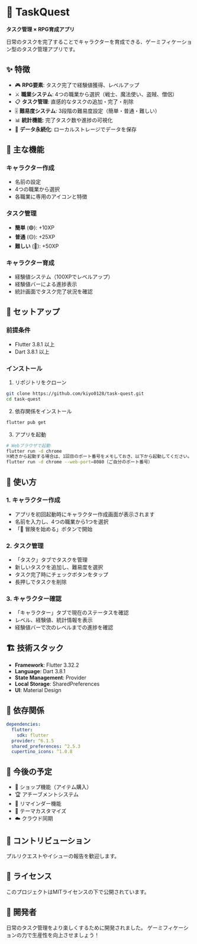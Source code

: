 # 🎯 TaskQuest

**タスク管理 × RPG育成アプリ**

日常のタスクを完了することでキャラクターを育成できる、ゲーミフィケーション型のタスク管理アプリです。

## ✨ 特徴

- 🎮 **RPG要素**: タスク完了で経験値獲得、レベルアップ
- ⚔️ **職業システム**: 4つの職業から選択（戦士、魔法使い、盗賊、僧侶）
- 📋 **タスク管理**: 直感的なタスクの追加・完了・削除
- 🎚️ **難易度システム**: 3段階の難易度設定（簡単・普通・難しい）
- 📊 **統計機能**: 完了タスク数や進捗の可視化
- 💾 **データ永続化**: ローカルストレージでデータを保存

## 🎯 主な機能

### キャラクター作成
- 名前の設定
- 4つの職業から選択
- 各職業に専用のアイコンと特徴

### タスク管理
- **簡単** (🟢): +10XP
- **普通** (🟡): +25XP  
- **難しい** (🔴): +50XP

### キャラクター育成
- 経験値システム（100XPでレベルアップ）
- 経験値バーによる進捗表示
- 統計画面でタスク完了状況を確認

## 🚀 セットアップ

### 前提条件
- Flutter 3.8.1 以上
- Dart 3.8.1 以上

### インストール

1. リポジトリをクローン
```bash
git clone https://github.com/kiyo0128/task-quest.git
cd task-quest
```

2. 依存関係をインストール
```bash
flutter pub get
```

3. アプリを起動
```bash
# Webブラウザで起動
flutter run -d chrome
※続きから起動する場合は、1回目のポート番号をメモしておき、以下から起動してください。
flutter run -d chrome --web-port=8080（ご自分のポート番号）
```

## 📱 使い方

### 1. キャラクター作成
- アプリを初回起動時にキャラクター作成画面が表示されます
- 名前を入力し、4つの職業から1つを選択
- 「🚀 冒険を始める」ボタンで開始

### 2. タスク管理
- 「タスク」タブでタスクを管理
- 新しいタスクを追加し、難易度を選択
- タスク完了時にチェックボタンをタップ
- 長押しでタスクを削除

### 3. キャラクター確認
- 「キャラクター」タブで現在のステータスを確認
- レベル、経験値、統計情報を表示
- 経験値バーで次のレベルまでの進捗を確認

## 🏗️ 技術スタック

- **Framework**: Flutter 3.32.2
- **Language**: Dart 3.8.1
- **State Management**: Provider
- **Local Storage**: SharedPreferences
- **UI**: Material Design

## 📝 依存関係

```yaml
dependencies:
  flutter:
    sdk: flutter
  provider: ^6.1.5
  shared_preferences: ^2.5.3
  cupertino_icons: ^1.0.8
```

## 🔮 今後の予定

- 🏪 ショップ機能（アイテム購入）
- 🏆 アチーブメントシステム
- 📅 リマインダー機能
- 🎨 テーマカスタマイズ
- ☁️ クラウド同期

## 🤝 コントリビューション

プルリクエストやイシューの報告を歓迎します。

## 📄 ライセンス

このプロジェクトはMITライセンスの下で公開されています。

## 🎯 開発者

日常のタスク管理をより楽しくするために開発されました。
ゲーミフィケーションの力で生産性を向上させましょう！
